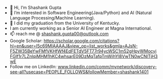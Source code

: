 - 👋 Hi, I’m Shashank Gupta
- 👀 I’m interested in Software Engineering(Java/Python) and AI (Natural Language Processing/Machine Learning).
- 🌱 I did my graduation from the University of Kentucky.
- I am currently working as a Senior AI Engineer at Magna International.
- 📫 reach me @ shashank.gupta00@outlook.com
- Google Scholar: https://scholar.google.com/citations?hl=en&user=I5c69MIAAAAJ&view_op=list_works&gmla=AJsN-F5ZW35BeYwFMfVKHfWf4EdFETdV5FT77r94ycWSC1m52gHpyWMocyjFGlf1r7LZnlqiMHM1hKC4whsarE09DzMqTafpTmWihYl8VwTN0wCNlTjH3wE
- Follow me on LinkedIn: www.linkedin.com/comm/mynetwork/discovery-see-all?usecase=PEOPLE_FOLLOWS&followMember=shashank1401

<!---
shashank140195/shashank140195 is a ✨ special ✨ repository because its `README.md` (this file) appears on your GitHub profile.
You can click the Preview link to take a look at your changes.
--->
